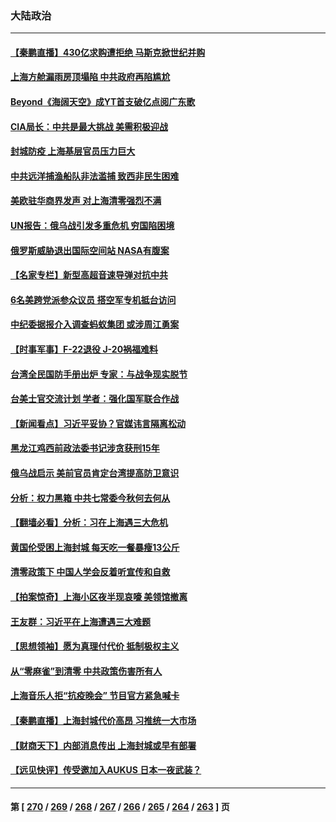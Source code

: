 ### 大陆政治
---
#### [【秦鹏直播】430亿求购遭拒绝 马斯克掀世纪并购](../../pages/ncid277/n13711922.md) 
#### [上海方舱漏雨房顶塌陷 中共政府再陷尴尬](../../pages/ncid277/n13711923.md) 
#### [Beyond《海阔天空》成YT首支破亿点阅广东歌](../../pages/ncid277/n13711889.md) 
#### [CIA局长：中共是最大挑战 美需积极迎战](../../pages/ncid277/n13711862.md) 
#### [封城防疫 上海基层官员压力巨大](../../pages/ncid277/n13711866.md) 
#### [中共远洋捕渔船队非法滥捕 致西非民生困难](../../pages/ncid277/n13711837.md) 
#### [美欧驻华商界发声 对上海清零强烈不满](../../pages/ncid277/n13711826.md) 
#### [UN报告：俄乌战引发多重危机 穷国陷困境](../../pages/ncid277/n13711588.md) 
#### [俄罗斯威胁退出国际空间站 NASA有腹案](../../pages/ncid277/n13711750.md) 
#### [【名家专栏】新型高超音速导弹对抗中共](../../pages/ncid277/n13711640.md) 
#### [6名美跨党派参众议员 搭空军专机抵台访问](../../pages/ncid277/n13711579.md) 
#### [中纪委据报介入调查蚂蚁集团 或涉周江勇案](../../pages/ncid277/n13711589.md) 
#### [【时事军事】F-22退役  J-20祸福难料](../../pages/ncid277/n13710975.md) 
#### [台湾全民国防手册出炉 专家：与战争现实脱节](../../pages/ncid277/n13711454.md) 
#### [台美士官交流计划 学者：强化国军联合作战](../../pages/ncid277/n13711366.md) 
#### [【新闻看点】习近平妥协？官媒讳言隔离松动](../../pages/ncid277/n13711013.md) 
#### [黑龙江鸡西前政法委书记涉贪获刑15年](../../pages/ncid277/n13711331.md) 
#### [俄乌战启示 美前官员肯定台湾提高防卫意识](../../pages/ncid277/n13711280.md) 
#### [分析：权力黑箱 中共七常委今秋何去何从](../../pages/ncid277/n13710291.md) 
#### [【翻墙必看】分析：习在上海遇三大危机](../../pages/ncid277/n13711151.md) 
#### [黄国伦受困上海封城 每天吃一餐暴瘦13公斤](../../pages/ncid277/n13710977.md) 
#### [清零政策下 中国人学会反着听宣传和自救](../../pages/ncid277/n13711002.md) 
#### [【拍案惊奇】上海小区夜半现哀嚎 美领馆撤离](../../pages/ncid277/n13711001.md) 
#### [王友群：习近平在上海遭遇三大难题](../../pages/ncid277/n13711046.md) 
#### [【思想领袖】愿为真理付代价 抵制极权主义](../../pages/ncid277/n13709412.md) 
#### [从“零麻雀”到清零 中共政策伤害所有人](../../pages/ncid277/n13710997.md) 
#### [上海音乐人拒“抗疫晚会” 节目官方紧急喊卡](../../pages/ncid277/n13710928.md) 
#### [【秦鹏直播】上海封城代价高昂 习推统一大市场](../../pages/ncid277/n13710856.md) 
#### [【财商天下】内部消息传出 上海封城或早有部署](../../pages/ncid277/n13710971.md) 
#### [【远见快评】传受邀加入AUKUS 日本一夜武装？](../../pages/ncid277/n13711018.md) 

---
#### 第 [ [270](./270.md) / [269](./269.md) / [268](./268.md) / [267](./267.md) / [266](./266.md) / [265](./265.md) / [264](./264.md) / [263](./263.md) ] 页
